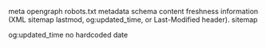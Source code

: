 meta opengraph
robots.txt
metadata schema
content freshness information (XML sitemap lastmod, og:updated_time, or Last-Modified header).
sitemap


og:updated_time no hardcoded date